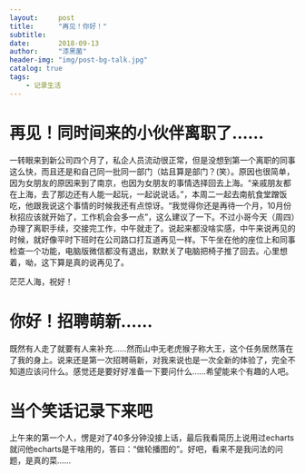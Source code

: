 ```yaml
---
layout:     post
title:      "再见！你好！"
subtitle:   
date:       2018-09-13
author:     "漆黑菌"
header-img: "img/post-bg-talk.jpg"
catalog: true
tags:
    - 记录生活
---
```


# 再见！同时间来的小伙伴离职了……
一转眼来到新公司四个月了，私企人员流动很正常，但是没想到第一个离职的同事这么快，而且还是和自己同一批同一部门（姑且算是部门？(笑）。原因也很简单，因为女朋友的原因来到了南京，也因为女朋友的事情选择回去上海。“亲戚朋友都在上海，去了那边还有人能一起玩，一起说说话。”，本周二一起去南航食堂蹭饭吃，他跟我说这个事情的时候我还有点惊讶。“我觉得你还是再待一个月，10月份秋招应该就开始了，工作机会会多一点”，这么建议了一下。不过小哥今天（周四）办理了离职手续，交接完工作，中午就走了。说起来都没啥实感，中午来说再见的时候，就好像平时下班时在公司路口打互道再见一样。下午坐在他的座位上和同事检查一个功能，电脑版微信都没有退出，默默关了电脑把椅子推了回去。心里想着，呦，这下算是真的说再见了。

茫茫人海，祝好！

# 你好！招聘萌新……
既然有人走了就要有人来补充……然而山中无老虎猴子称大王，这个任务居然落在了我的身上。说来还是第一次招聘萌新，对我来说也是一次全新的体验了，完全不知道应该问什么。感觉还是要好好准备一下要问什么……希望能来个有趣的人吧。

# 当个笑话记录下来吧
上午来的第一个人，愣是对了40多分钟没接上话，最后我看简历上说用过echarts就问他echarts是干啥用的，答曰：“做轮播图的”。好吧，看来不是我问法的问题，是真的菜……